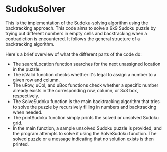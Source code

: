 # SudokuSolver
This is the implementation of the Sudoku-solving algorithm using the backtracking approach. This code aims to solve a 9x9 Sudoku puzzle by trying out different numbers in empty cells and backtracking when a contradiction is encountered. It follows the general structure of a backtracking algorithm.

Here's a brief overview of what the different parts of the code do:

- The searchLocation function searches for the next unassigned location in the puzzle.
- The isValid function checks whether it's legal to assign a number to a given row and column.
- The uRow, uCol, and uBox functions check whether a specific number already exists in the corresponding row, column, or 3x3 box, respectively.
- The SolveSudoku function is the main backtracking algorithm that tries to solve the puzzle by recursively filling in numbers and backtracking when needed.
- The printSudoku function simply prints the solved or unsolved Sudoku grid.
- In the main function, a sample unsolved Sudoku puzzle is provided, and the program attempts to solve it using the SolveSudoku function. The solved puzzle or a message indicating that no solution exists is then printed.

